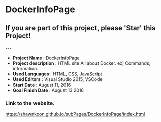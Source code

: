 # DockerInfoPage

<h2>If you are part of this project, please 'Star' this Project!</h2>
---
<ul>
  <li><strong>Project Name</strong> : DockerInfoPage</li>
  <li><strong>Project description</strong> : HTML site All about Docker. ex) Commands, information.</li>
  
  <li><strong>Used Languages</strong> : HTML, CSS, JavaScript</li>
  
  <li><strong>Used Editors</strong> : Visual Studio 2015, VSCode</li>
  
  <li><strong>Start Date</strong> : August 11, 2016</li>
  
  <li><strong>Goal Finish Date</strong> : August 13  2016</li>
</ul>


### Link to the website.

https://shawnkoon.github.io/subPages/DockerInfoPage/index.html
